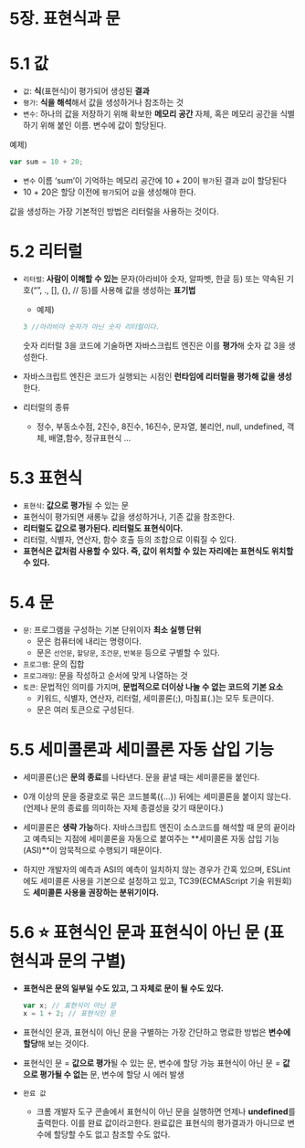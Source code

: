 # 5장. 표현식과 문

# 5.1 값

- `값`: **식**(표현식)이 평가되어 생성된 **결과**
- `평가`: **식을 해석**해서 값을 생성하거나 참조하는 것
- `변수`: 하나의 값을 저장하기 위해 확보한 **메모리 공간** 자체, 혹은 메모리 공간을 식별하기 위해 붙인 이름. 변수에 값이 할당된다.

예제)

```jsx
var sum = 10 + 20;
```

- `변수` 이름 ‘sum’이 기억하는 메모리 공간에 10 + 20이 `평가`된 결과 `값`이 할당된다
- 10 + 20은 할당 이전에 `평가`되어 `값`을 생성해야 한다.

값을 생성하는 가장 기본적인 방법은 리터럴을 사용하는 것이다.

# 5.2 리터럴

- `리터럴`: **사람이 이해할 수 있는** 문자(아라비아 숫자, 알파벳, 한글 등) 또는 약속된 기호(“”, ., [], {}, // 등)를 사용해 값을 생성하는 **표기법**
    - 예제)
    
    ```jsx
    3 //아라비아 숫자가 아닌 숫자 리터럴이다.
    ```
    
    숫자 리터럴 3을 코드에 기술하면 자바스크립트 엔진은 이를 **평가**해 숫자 값 3을 생성한다.
    
- 자바스크립트 엔진은 코드가 실행되는 시점인 **런타임에 리터럴을 평가해 값을 생성**한다.
- 리터럴의 종류
    - 정수, 부동소수점, 2진수, 8진수, 16진수, 문자열, 불리언, null, undefined, 객체, 배열,함수, 정규표현식 …

# 5.3 표현식

- `표현식`: **값으로 평가**될 수 있는 문
- 표현식이 평가되면 새롱누 값을 생성하거나, 기존 값을 참조한다.
- **리터럴도 값으로 평가된다. 리터럴도 표현식이다.**
- 리터럴, 식별자, 연산자, 함수 호출 등의 조합으로 이뤄질 수 있다.
- **표현식은 값처럼 사용할 수 있다. 즉, 값이 위치할 수 있는 자리에는 표현식도 위치할 수 있다.**

# 5.4 문

- `문`: 프로그램을 구성하는 기본 단위이자 **최소 실행 단위**
    - 문은 컴퓨터에 내리는 명령이다.
    - 문은 `선언문`, `할당문`, `조건문`, `반복문` 등으로 구별할 수 있다.
- `프로그램`: 문의 집합
- `프로그래밍`: 문을 작성하고 순서에 맞게 나열하는 것
- `토큰`: 문법적인 의미를 가지며, **문법적으로 더이상 나눌 수 없는 코드의 기본 요소**
    - 키워드, 식별자, 연산자, 리터럴, 세미콜론(;), 마침표(.)는 모두 토큰이다.
    - 문은 여러 토큰으로 구성된다.

# 5.5 세미콜론과 세미콜론 자동 삽입 기능

- 세미콜론(;)은 **문의 종료**를 나타낸다. 문을 끝낼 때는 세미콜론을 붙인다.
- 0개 이상의 문을 중괄호로 묶은 코드블록({…}) 뒤에는 세미콜론을 붙이지 않는다.
(언제나 문의 종료를 의미하는 자체 종결성을 갖기 때문이다.)

- 세미콜론은 **생략 가능**하다. 자바스크립트 엔진이 소스코드를 해석할 때 문의 끝이라고 예측되는 지점에 세미콜론을 자동으로 붙여주는 **세미콜론 자동 삽입 기능(ASI)**이 암묵적으로 수행되기 때문이다.
- 하지만 개발자의 예측과 ASI의 예측이 일치하지 않는 경우가 간혹 있으며, ESLint에도 세미콜론 사용을 기본으로 설정하고 있고, TC39(ECMAScript 기술 위원회)도 **세미콜론 사용을 권장하는 분위기이다.**

# 5.6 ⭐ 표현식인 문과 표현식이 아닌 문 **(표현식과 문의 구별)**

- **표현식은 문의 일부일 수도 있고, 그 자체로 문이 될 수도 있다.**
    
    ```jsx
    var x; // 표현식이 아닌 문
    x = 1 + 2; // 표현식인 문
    ```
    
- 표현식인 문과, 표현식이 아닌 문을 구별하는 가장 간단하고 명료한 방법은 **변수에 할당**해 보는 것이다.
- 표현식인 문 = **값으로 평가**될 수 있는 문, 변수에 할당 가능
표현식이 아닌 문 = **값으로 평가될 수 없는** 문, 변수에 할당 시 에러 발생

- `완료 값`
    - 크롬 개발자 도구 콘솔에서 표현식이 아닌 문을 실행하면 언제나 **undefined**를 출력한다. 이를 완료 값이라고한다.
    완료값은 표현식의 평가결과가 아니므로 변수에 할당할 수도 없고 참조할 수도 없다.